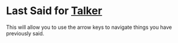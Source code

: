 # Last Said for [Talker](//talkerapp.com)

This will allow you to use the arrow keys to navigate things you have previously said.